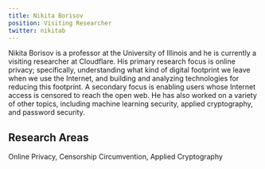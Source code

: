 ```yaml
---
title: Nikita Borisov
position: Visiting Researcher
twitter: nikitab
---
```


Nikita Borisov is a professor at the University of Illinois and he is currently a visiting researcher at Cloudflare. His primary research focus is online privacy; specifically, understanding what kind of digital footprint we leave when we use the Internet, and building and analyzing technologies for reducing this footprint. A secondary focus is enabling users whose Internet access is censored to reach the open web. He has also worked on a variety of other topics, including machine learning security, applied cryptography, and password security.

## Research Areas

Online Privacy, Censorship Circumvention, Applied Cryptography
